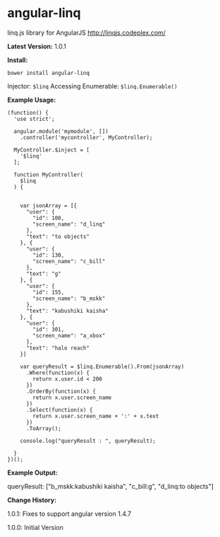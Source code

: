 # angular-linq
linq.js library for AngularJS
http://linqjs.codeplex.com/

**Latest Version:** 1.0.1

**Install:**

```
bower install angular-linq
```

Injector: ``` $linq ```
Accessing Enumerable: ``` $linq.Enumerable() ```


**Example Usage:**

```
(function() {
  'use strict';

  angular.module('mymodule', [])
    .controller('mycontroller', MyController);

  MyController.$inject = [
    '$linq'
  ];

  function MyController(
    $linq
  ) {


    var jsonArray = [{
      "user": {
        "id": 100,
        "screen_name": "d_linq"
      },
      "text": "to objects"
    }, {
      "user": {
        "id": 130,
        "screen_name": "c_bill"
      },
      "text": "g"
    }, {
      "user": {
        "id": 155,
        "screen_name": "b_mskk"
      },
      "text": "kabushiki kaisha"
    }, {
      "user": {
        "id": 301,
        "screen_name": "a_xbox"
      },
      "text": "halo reach"
    }]

    var queryResult = $linq.Enumerable().From(jsonArray)
      .Where(function(x) {
        return x.user.id < 200
      })
      .OrderBy(function(x) {
        return x.user.screen_name
      })
      .Select(function(x) {
        return x.user.screen_name + ':' + x.text
      })
      .ToArray();

    console.log("queryResult : ", queryResult);

  }
})();

```
**Example Output:**

queryResult: ["b_mskk:kabushiki kaisha", "c_bill:g", "d_linq:to objects"]





**Change History:**

1.0.1:
    Fixes to support angular version 1.4.7

1.0.0:
    Initial Version